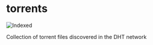 torrents 
========
![Indexed](https://img.shields.io/badge/indexed-57778-blue)

Collection of torrent files discovered in the DHT network
